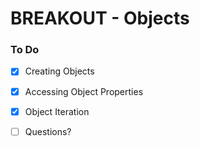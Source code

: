 # BREAKOUT - Objects

### To Do
* [x] Creating Objects
* [x] Accessing Object Properties
* [x] Object Iteration
* [ ] Questions?




































